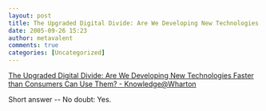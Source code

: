 ```yaml
---
layout: post
title: The Upgraded Digital Divide: Are We Developing New Technologies Faster than Consumers Can Use Them? - Knowledge@Wharton
date: 2005-09-26 15:23
author: metavalent
comments: true
categories: [Uncategorized]
---
```

<a href="http://knowledge.wharton.upenn.edu/article/1292.cfm">The Upgraded Digital Divide: Are We Developing New Technologies Faster than Consumers Can Use Them? - Knowledge@Wharton</a>

Short answer -- No doubt: Yes.
